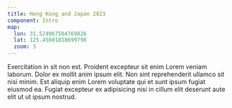 ```yaml
---
title: Hong Kong and Japan 2023
component: Intro
map: 
  lon: 31.524967504769826
  lat: 125.45601818699798
  zoom: 3
---
```


Exercitation in sit non est. Proident excepteur sit enim Lorem veniam laborum. Dolor ex mollit anim ipsum elit. Non sint reprehenderit ullamco sit nisi minim. Est aliquip enim Lorem voluptate qui et sunt ipsum fugiat eiusmod ea. Fugiat excepteur ex adipisicing nisi in cillum elit deserunt aute elit ut ut ipsum nostrud.